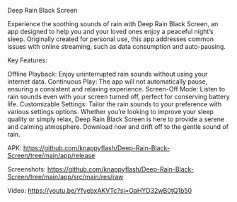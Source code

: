 Deep Rain Black Screen

Experience the soothing sounds of rain with Deep Rain Black Screen, an app designed to help you and your loved ones enjoy a peaceful night’s sleep. Originally created for personal use, this app addresses common issues with online streaming, such as data consumption and auto-pausing.

Key Features:

Offline Playback: Enjoy uninterrupted rain sounds without using your internet data.
Continuous Play: The app will not automatically pause, ensuring a consistent and relaxing experience.
Screen-Off Mode: Listen to rain sounds even with your screen turned off, perfect for conserving battery life.
Customizable Settings: Tailor the rain sounds to your preference with various settings options.
Whether you’re looking to improve your sleep quality or simply relax, Deep Rain Black Screen is here to provide a serene and calming atmosphere. Download now and drift off to the gentle sound of rain.

APK: https://github.com/knappyflash/Deep-Rain-Black-Screen/tree/main/app/release

Screenshots: https://github.com/knappyflash/Deep-Rain-Black-Screen/tree/main/app/src/main/res/raw

Video: https://youtu.be/YfyebxAKVTc?si=OaHYD32wB0tQ1b50
